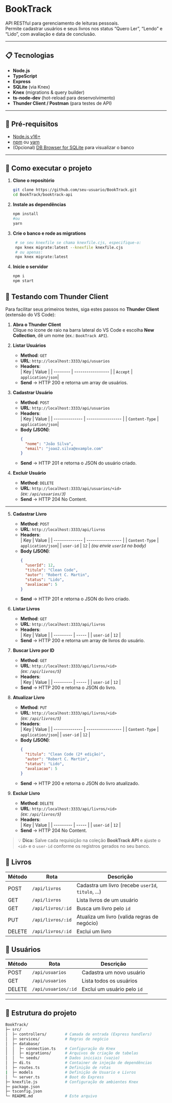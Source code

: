 # BookTrack

API RESTful para gerenciamento de leituras pessoais.  
Permite cadastrar usuários e seus livros nos status “Quero Ler”, “Lendo” e “Lido”, com avaliação e data de conclusão.

---

## 📋 Tecnologias

- **Node.js**  
- **TypeScript**  
- **Express**  
- **SQLite** (via Knex)  
- **Knex** (migrations & query builder)  
- **ts-node-dev** (hot-reload para desenvolvimento)  
- **Thunder Client / Postman** (para testes de API)

---

## 🚀 Pré-requisitos

- [Node.js v16+](https://nodejs.org/)  
- [npm](https://www.npmjs.com/) ou [yarn](https://yarnpkg.com/)  
- (Opcional) [DB Browser for SQLite](https://sqlitebrowser.org/) para visualizar o banco  

---

## 💾 Como executar o projeto

1. **Clone o repositório**  
   ```bash
   git clone https://github.com/seu-usuario/BookTrack.git
   cd BookTrack/booktrack-api
2. **Instale as dependências**
   ```bash
   npm install
   #ou
   yarn
3. **Crie o banco e rode as migrations**
   ```bash
    # se seu knexfile se chama knexfile.cjs, especifique-o:
    npx knex migrate:latest --knexfile knexfile.cjs
    # ou apenas:
    npx knex migrate:latest
4. **Inicie o servidor**
   ```bash
   npm i
   npm start

## 🚦 Testando com Thunder Client

Para facilitar seus primeiros testes, siga estes passos no **Thunder Client** (extensão do VS Code):

1. **Abra o Thunder Client**  
   Clique no ícone de raio na barra lateral do VS Code e escolha **New Collection**, dê um nome (ex.: `BookTrack API`).

2. **Listar Usuários**  
   - **Method**: `GET`  
   - **URL**: `http://localhost:3333/api/usuarios`  
   - **Headers**:  
     | Key      | Value             |
     | -------- | ----------------- |
     | `Accept` | `application/json`|  
   - **Send** → HTTP 200 e retorna um array de usuários.

3. **Cadastrar Usuário**  
   - **Method**: `POST`  
   - **URL**: `http://localhost:3333/api/usuarios`  
   - **Headers**:  
     | Key            | Value             |
     | -------------- | ----------------- |
     | `Content-Type` | `application/json`|  
   - **Body (JSON)**:
     ```json
     {
       "nome": "João Silva",
       "email": "joao2.silva@example.com"
     }
     ```
   - **Send** → HTTP 201 e retorna o JSON do usuário criado.

4. **Excluir Usuário**  
   - **Method**: `DELETE`  
   - **URL**: `http://localhost:3333/api/usuarios/<id>`  
     _(ex: `/api/usuarios/3`)_  
   - **Send** → HTTP 204 No Content.

---

5. **Cadastrar Livro**  
   - **Method**: `POST`  
   - **URL**: `http://localhost:3333/api/livros`  
   - **Headers**:  
     | Key            | Value             |
     | -------------- | ----------------- |
     | `Content-Type` | `application/json`|
     | `user-id`      | `12`              | _(ou envie `userId` no body)_  
   - **Body (JSON)**:
     ```json
     {
       "userId": 12,
       "titulo": "Clean Code",
       "autor": "Robert C. Martin",
       "status": "Lido",
       "avaliacao": 5
     }
     ```
   - **Send** → HTTP 201 e retorna o JSON do livro criado.

6. **Listar Livros**  
   - **Method**: `GET`  
   - **URL**: `http://localhost:3333/api/livros`  
   - **Headers**:  
     | Key       | Value |
     | --------- | ----- |
     | `user-id` | `12`  |  
   - **Send** → HTTP 200 e retorna um array de livros do usuário.

7. **Buscar Livro por ID**  
   - **Method**: `GET`  
   - **URL**: `http://localhost:3333/api/livros/<id>`  
     _(ex: `/api/livros/5`)_  
   - **Headers**:  
     | Key       | Value |
     | --------- | ----- |
     | `user-id` | `12`  |
   - **Send** → HTTP 200 e retorna o JSON do livro.

8. **Atualizar Livro**  
   - **Method**: `PUT`  
   - **URL**: `http://localhost:3333/api/livros/<id>`  
     _(ex: `/api/livros/5`)_  
   - **Headers**:  
     | Key            | Value             |
     | -------------- | ----------------- |
     | `Content-Type` | `application/json`|
     | `user-id`      | `12`              |
   - **Body (JSON)**:
     ```json
     {
       "titulo": "Clean Code (2ª edição)",
       "autor": "Robert C. Martin",
       "status": "Lido",
       "avaliacao": 5
     }
     ```
   - **Send** → HTTP 200 e retorna o JSON do livro atualizado.

9. **Excluir Livro**  
   - **Method**: `DELETE`  
   - **URL**: `http://localhost:3333/api/livros/<id>`  
     _(ex: `/api/livros/5`)_  
   - **Headers**:  
     | Key       | Value |
     | --------- | ----- |
     | `user-id` | `12`  |
   - **Send** → HTTP 204 No Content.

> 💡 **Dica:** Salve cada requisição na coleção **BookTrack API** e ajuste o `<id>` e o `user-id` conforme os registros gerados no seu banco.

## 📘 Livros

| Método | Rota              | Descrição                                          |
| ------ | ----------------- | -------------------------------------------------- |
| POST   | `/api/livros`     | Cadastra um livro (recebe `userId`, `titulo`, ...) |
| GET    | `/api/livros`     | Lista livros de um usuário                         |
| GET    | `/api/livros/:id` | Busca um livro pelo `id`                           |
| PUT    | `/api/livros/:id` | Atualiza um livro (valida regras de negócio)       |
| DELETE | `/api/livros/:id` | Exclui um livro                                    |

## 👤 Usuários

| Método | Rota                | Descrição                   |
| ------ | ------------------- | --------------------------- |
| POST   | `/api/usuarios`     | Cadastra um novo usuário    |
| GET    | `/api/usuarios`     | Lista todos os usuários     |
| DELETE | `/api/usuarios/:id` | Exclui um usuário pelo `id` |

--- 

## 📁 Estrutura do projeto
 ```bash
BookTrack/
├─ src/
│  ├─ controllers/        # Camada de entrada (Express handlers)
│  ├─ services/           # Regras de negócio
│  ├─ database/
│  │  ├─ connection.ts    # Configuração do Knex
│  │  ├─ migrations/      # Arquivos de criação de tabelas
│  │  └─ seeds/           # Dados iniciais (vazio)
│  ├─ di.ts               # Container de injeção de dependências
│  ├─ routes.ts           # Definição de rotas
|  ├─ models              # Definição de Usuario e Livros
│  └─ server.ts           # Boot do Express
├─ knexfile.js            # Configuração de ambientes Knex
├─ package.json
├─ tsconfig.json
└─ README.md              # Este arquivo

